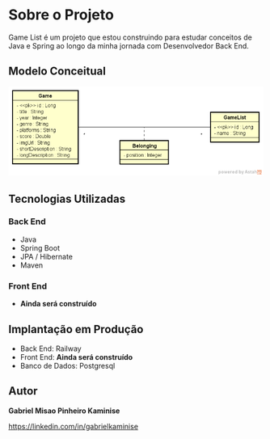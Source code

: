<h1>Sobre o Projeto</h1>

<p>Game List é um projeto que estou construindo para estudar conceitos de Java e Spring
ao longo da minha jornada com Desenvolvedor Back End. </p>

<h2>Modelo Conceitual</h2>

<img src="https://raw.githubusercontent.com/devsuperior/java-spring-dslist/main/resources/dslist-model.png">

<h2>Tecnologias Utilizadas</h2>

<h3>Back End</h3>

- Java
- Spring Boot
- JPA / Hibernate
- Maven

<h3>Front End</h3>

- **Ainda será construído**

<h2>Implantação em Produção</h2>

- Back End: Railway
- Front End: **Ainda será construído**
- Banco de Dados: Postgresql

<h2>Autor</h2>

<strong> Gabriel Misao Pinheiro Kaminise </strong>

https://linkedin.com/in/gabrielkaminise

